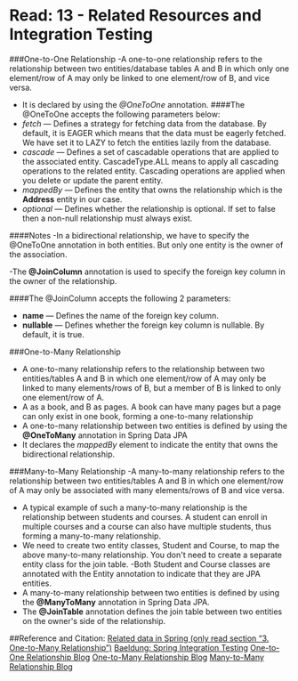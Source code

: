# Read: 13 - Related Resources and Integration Testing

###One-to-One Relationship
-A one-to-one relationship refers to the relationship between two entities/database tables A and B in which only one element/row of A may only be linked to one element/row of B, and vice versa.
- It is declared by using the *@OneToOne* annotation.
####The @OneToOne accepts the following parameters below:
-   *fetch* — Defines a strategy for fetching data from the database. By default, it is EAGER which means that the data must be eagerly fetched. We have set it to LAZY to fetch the entities lazily from the database.
-   *cascade* — Defines a set of cascadable operations that are applied to the associated entity. CascadeType.ALL means to apply all cascading operations to the related entity. Cascading operations are applied when you delete or update the parent entity.
-   *mappedBy* — Defines the entity that owns the relationship which is the **Address** entity in our case.
-   *optional* — Defines whether the relationship is optional. If set to false then a non-null relationship must always exist.

####Notes
-In a bidirectional relationship, we have to specify the @OneToOne annotation in both entities. But only one entity is the owner of the association.

-The **@JoinColumn** annotation is used to specify the foreign key column in the owner of the relationship.

####The @JoinColumn accepts the following 2 parameters:

- **name** — Defines the name of the foreign key column.
-  **nullable** — Defines whether the foreign key column is nullable. By default, it is true.

###One-to-Many Relationship
- A one-to-many relationship refers to the relationship between two entities/tables A and B in which one element/row of A may only be linked to many elements/rows of B, but a member of B is linked to only one element/row of A.
- A as a book, and B as pages. A book can have many pages but a page can only exist in one book, forming a one-to-many relationship
- A one-to-many relationship between two entities is defined by using the **@OneToMany** annotation in Spring Data JPA
- It declares the *mappedBy* element to indicate the entity that owns the bidirectional relationship.

###Many-to-Many Relationship
-A many-to-many relationship refers to the relationship between two entities/tables A and B in which one element/row of A may only be associated with many elements/rows of B and vice versa.
- A typical example of such a many-to-many relationship is the relationship between students and courses. A student can enroll in multiple courses and a course can also have multiple students, thus forming a many-to-many relationship.
- We need to create two entity classes, Student and Course, to map the above many-to-many relationship. You don't need to create a separate entity class for the join table.
-Both Student and Course classes are annotated with the Entity annotation to indicate that they are JPA entities.
- A many-to-many relationship between two entities is defined by using the **@ManyToMany** annotation in Spring Data JPA.
- The **@JoinTable** annotation defines the join table between two entities on the owner's side of the relationship.



##Reference and Citation:
[Related data in Spring (only read section “3. One-to-Many Relationship”)](https://www.baeldung.com/spring-data-rest-relationships)
[Baeldung: Spring Integration Testing](https://www.baeldung.com/integration-testing-in-spring)
[One-to-One Relationship Blog](https://attacomsian.com/blog/spring-data-jpa-one-to-one-mapping#:~:text=A%20one%2Dto%2Done%20relationship,of%20B%2C%20and%20vice%20versa.)
[One-to-Many Relationship Blog](https://attacomsian.com/blog/spring-data-jpa-one-to-many-mapping)
[Many-to-Many Relationship Blog](https://attacomsian.com/blog/spring-data-jpa-many-to-many-mapping)